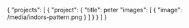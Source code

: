 {
  "projects": [
    {
      "project": {
        "title": peter
        "images": [
          {
            "image": /media/indors-pattern.png
          }
        ]
      }
    }
  ]
}

